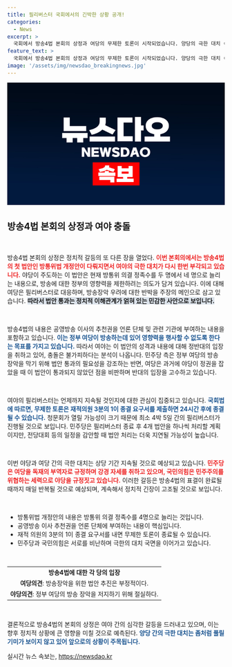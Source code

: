 ```yaml
---
title: 필리버스터 국회에서의 긴박한 상황 공개!
categories:
  - News
excerpt: >
  국회에서 방송4법 본회의 상정과 여당의 무제한 토론이 시작되었습니다. 양당의 극한 대치 속, 방송 장악의 공방이 심화되며 긴장감이 고조되고 있습니다. 법안 처리 여부가 주목받고 있습니다!
feature_text: >
  국회에서 방송4법 본회의 상정과 여당의 무제한 토론이 시작되었습니다. 양당의 극한 대치 속, 방송 장악의 공방이 심화되며 긴장감이 고조되고 있습니다. 법안 처리 여부가 주목받고 있습니다!
image: '/assets/img/newsdao_breakingnews.jpg'
---
```


<p><img src="/assets/img/newsdao_breakingnews.jpg" alt="flaretime 속보" /></p>

<h2 data-ke-size="size26">방송4법 본회의 상정과 여야 충돌</h2>

<p data-ke-size="size16">&nbsp;</p>

<p>방송4법 본회의 상정은 정치적 갈등의 또 다른 장을 열었다. <b><span style="color: #ee2323;">이번 본회의에서는 방송4법의 첫 법안인 방통위법 개정안이 다뤄지면서 여야의 극한 대치가 다시 한번 부각되고 있습니다.</span></b> 야당이 주도하는 이 법안은 현재 방통위 의결 정족수를 두 명에서 네 명으로 늘리는 내용으로, 방송에 대한 정부의 영향력을 제한하려는 의도가 담겨 있습니다. 이에 대해 여당은 필리버스터로 대응하며, 방송장악 우려에 대한 반박을 주장의 메인으로 삼고 있습니다. <b><span style="background-color: #21538527;">따라서 법안 통과는 정치적 이해관계가 얽혀 있는 민감한 사안으로 보입니다.</span></b></p>

<p data-ke-size="size16">&nbsp;</p>

<p>방송4법의 내용은 공영방송 이사의 추천권을 언론 단체 및 관련 기관에 부여하는 내용을 포함하고 있습니다. <b><span style="color: #1a5490;">이는 정부 여당이 방송하는데 있어 영향력을 행사할 수 없도록 한다는 목표를 가지고 있습니다.</span></b> 따라서 여야는 이 법안의 성격과 내용에 대해 정반대의 입장을 취하고 있어, 충돌은 불가피하다는 분석이 나옵니다. 민주당 측은 정부 여당의 방송 장악을 막기 위해 법안 통과의 필요성을 강조하는 반면, 여당은 과거에 야당이 정권을 잡았을 때 이 법안이 통과되지 않았던 점을 비판하며 반대의 입장을 고수하고 있습니다.</p>

<p data-ke-size="size16">&nbsp;</p>

<p>여야의 필리버스터는 언제까지 지속될 것인지에 대한 관심이 집중되고 있습니다. <b><span style="color: #1a5490;">국회법에 따르면, 무제한 토론은 재적의원 3분의 1이 종결 요구서를 제출하면 24시간 후에 종결될 수 있습니다.</span></b> 청문회가 열릴 가능성이 크기 때문에 최소 4박 5일 간의 필리버스터가 진행될 것으로 보입니다. 민주당은 필리버스터 종료 후 4개 법안을 하나씩 처리할 계획이지만, 전당대회 등의 일정을 감안할 때 법안 처리는 더욱 지연될 가능성이 높습니다.</p>

<p data-ke-size="size16">&nbsp;</p>

<p>이번 야당과 여당 간의 극한 대치는 상당 기간 지속될 것으로 예상되고 있습니다. <b><span style="color: #ee2323;">민주당은 여당을 독재의 부역자로 규정하며 강경 자세를 취하고 있으며, 국민의힘은 민주주의를 위협하는 세력으로 야당을 규정짓고 있습니다.</span></b> 이러한 갈등은 방송4법의 표결이 완료될 때까지 매일 반복될 것으로 예상되며, 계속해서 정치적 긴장이 고조될 것으로 보입니다.</p>

<p data-ke-size="size16">&nbsp;</p>

<ul>
<li>방통위법 개정안의 내용은 방통위 의결 정족수를 4명으로 늘리는 것입니다.</li>
<li>공영방송 이사 추천권을 언론 단체에 부여하는 내용이 핵심입니다.</li>
<li>재적 의원의 3분의 1이 종결 요구서를 내면 무제한 토론이 종료될 수 있습니다.</li>
<li>민주당과 국민의힘은 서로를 비난하며 극한의 대치 국면을 이어가고 있습니다.</li>
</ul>

<p data-ke-size="size16">&nbsp;</p>

<table style="width: 100%; border-collapse: collapse;">
<tr>
<td style="text-align: center; height: 17px;"><b>방송4법에 대한 각 당의 입장</b></td>
</tr>
<tr>
<td style="text-align: center; height: 17px;"><b>여당의견</b>: 방송장악을 위한 법안 추진은 부정적이다.</td>
</tr>
<tr>
<td style="text-align: center; height: 17px;"><b>야당의견</b>: 정부 여당의 방송 장악을 저지하기 위해 절실하다.</td>
</tr>
</table>

<p data-ke-size="size16">&nbsp;</p>

<p>결론적으로 방송4법의 본회의 상정은 여야 간의 심각한 갈등을 드러내고 있으며, 이는 향후 정치적 상황에 큰 영향을 미칠 것으로 예측된다. <b><span style="color: #1a5490;">양당 간의 극한 대치는 좀처럼 풀릴 기미가 보이지 않고 있어 앞으로의 상황이 주목됩니다.</span></b></p>
실시간 뉴스 속보는, <a href="https://newsdao.kr" rel="dofollow">https://newsdao.kr</a>


